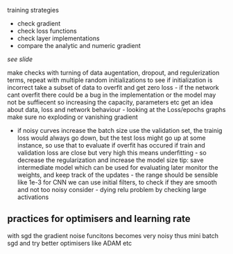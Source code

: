 
training strategies
- check gradient
- check loss functions
- check layer implementations
- compare the analytic and numeric gradient 

*see slide*

make checks with turning of data augentation, dropout, and regulerization terms, repeat with multiple random initializations to see if initialization is incorrect
take a subset of data to overfit and get zero loss - if the network cant overfit there could be a bug in the implementation or the model may not be suffiecent so increasing the capacity, parameters etc 
get an idea about data, loss and network behaviour - looking at the Loss/epochs graphs make sure no exploding or vanishing gradient 
 - if noisy curves increase the batch size
use the validation  set, the trainig loss would always go down, but the test loss might go up at some instance, so use that to evaluate if overfit has occured
 if train and validation loss are close but very high this means underfitting - so decrease the regularization and increase the model size
 tip: save intermediate model which can be used for evaluating later
 monitor the weights, and keep track of the updates -  the range should be sensible like 1e-3
 for CNN we can use initial filters, to check if they are smooth and not too noisy
 consider - dying relu problem by checking large activations 

## practices for optimisers and learning rate

with sgd the gradient noise funcitons becomes very noisy thus mini batch sgd
and try better optimisers like ADAM etc 
